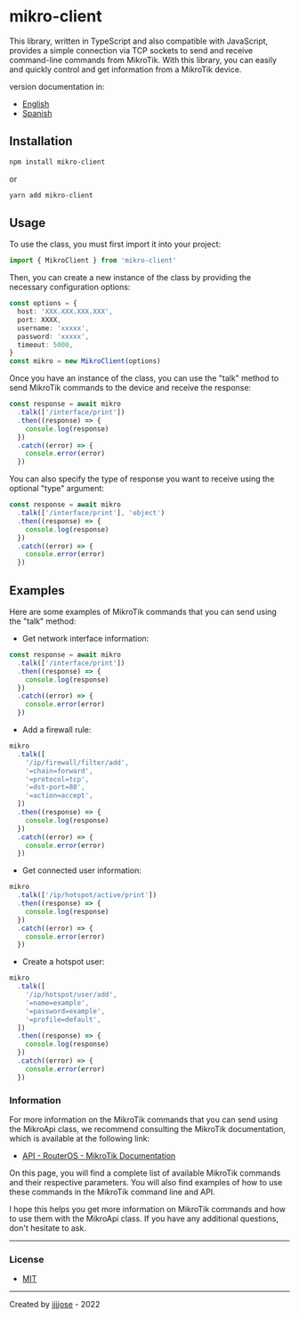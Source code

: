 # mikro-client

This library, written in TypeScript and also compatible with JavaScript, provides a simple connection via TCP sockets to send and receive command-line commands from MikroTik. With this library, you can easily and quickly control and get information from a MikroTik device.

version documentation in:
- <a href="https://github.com/jjjjose/mikro-client/blob/main/README.md " target="_blank">English</a>
- <a href="https://github.com/jjjjose/mikro-client/blob/main/README-es.md " target="_blank">Spanish</a>
## Installation

```bash
npm install mikro-client
```
or
```bash
yarn add mikro-client
```

## Usage

To use the class, you must first import it into your project:

```typescript
import { MikroClient } from 'mikro-client'
```

Then, you can create a new instance of the class by providing the necessary configuration options:

```typescript
const options = {
  host: 'XXX.XXX.XXX.XXX',
  port: XXXX,
  username: 'xxxxx',
  password: 'xxxxx',
  timeout: 5000,
}
const mikro = new MikroClient(options)
```

Once you have an instance of the class, you can use the "talk" method to send MikroTik commands to the device and receive the response:

```typescript
const response = await mikro
  .talk(['/interface/print'])
  .then((response) => {
    console.log(response)
  })
  .catch((error) => {
    console.error(error)
  })
```

You can also specify the type of response you want to receive using the optional "type" argument:

```typescript
const response = await mikro
  .talk(['/interface/print'], 'object')
  .then((response) => {
    console.log(response)
  })
  .catch((error) => {
    console.error(error)
  })
```

## Examples

  Here are some examples of MikroTik commands that you can send using the "talk" method:

  - Get network interface information:

  ```typescript
  const response = await mikro
    .talk(['/interface/print'])
    .then((response) => {
      console.log(response)
    })
    .catch((error) => {
      console.error(error)
    })
  ```

  - Add a firewall rule:

  ```typescript
  mikro
    .talk([
      '/ip/firewall/filter/add',
      '=chain=forward',
      '=protocol=tcp',
      '=dst-port=80',
      '=action=accept',
    ])
    .then((response) => {
      console.log(response)
    })
    .catch((error) => {
      console.error(error)
    })
  ```

  - Get connected user information:

  ```typescript
  mikro
    .talk(['/ip/hotspot/active/print'])
    .then((response) => {
      console.log(response)
    })
    .catch((error) => {
      console.error(error)
    })
  ```

  - Create a hotspot user:

  ```typescript
  mikro
    .talk([
      '/ip/hotspot/user/add',
      '=name=example',
      '=password=example',
      '=profile=default',
    ])
    .then((response) => {
      console.log(response)
    })
    .catch((error) => {
      console.error(error)
    })
  ```

### Information

For more information on the MikroTik commands that you can send using the MikroApi class, we recommend consulting the MikroTik documentation, which is available at the following link:

- <a href="https://help.mikrotik.com/docs/display/ROS/API" target="_blank">API - RouterOS - MikroTik Documentation</a>

On this page, you will find a complete list of available MikroTik commands and their respective parameters. You will also find examples of how to use these commands in the MikroTik command line and API.

I hope this helps you get more information on MikroTik commands and how to use them with the MikroApi class. If you have any additional questions, don't hesitate to ask.

---

### License

- <a href="https://github.com/jjjjose/mikro-client/blob/main/LICENSE" target="_blank">MIT</a>
- ---

Created by <a href="https://github.com/jjjjose" target="_blank">jjjjose</a> - 2022

